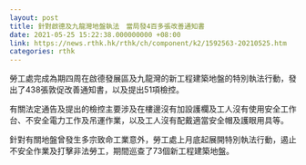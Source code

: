 ```yaml
---
layout: post
title: 針對啟德及九龍灣地盤執法　當局發4百多張改善通知書
date: 2021-05-25 15:22:38.000000000 +08:00
link: https://news.rthk.hk/rthk/ch/component/k2/1592563-20210525.htm
categories: rthk
---
```


勞工處完成為期四周在啟德發展區及九龍灣的新工程建築地盤的特別執法行動，發出了438張敦促改善通知書，以及提出51項檢控。

有關法定通告及提出的檢控主要涉及在樓邊沒有加設護欄及工人沒有使用安全工作台、不安全電力工作及吊運作業，以及工人沒有配戴適當安全帽及護眼用具等。

針對有關地盤曾發生多宗致命工業意外，勞工處上月底起展開特別執法行動，遏止不安全作業及打擊非法勞工，期間巡查了73個新工程建築地盤。
